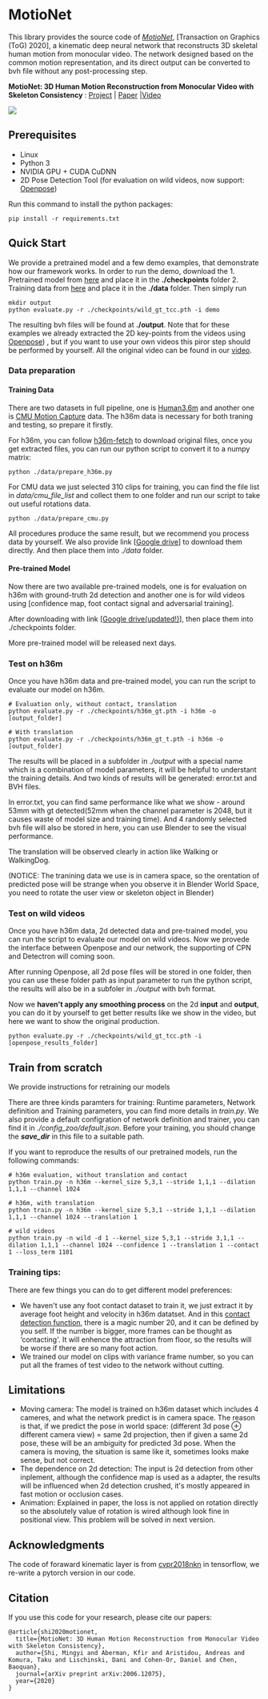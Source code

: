 # MotioNet

This library provides the source code of [*MotioNet*](http://rubbly.cn/publications/motioNet), [Transaction on Graphics (ToG) 2020], a kinematic deep neural network that reconstructs 3D skeletal human motion from monocular video. The network designed based on the common motion representation, and its direct output can be converted to bvh file without any post-processing step.

**MotioNet: 3D Human Motion Reconstruction from Monocular Video with Skeleton Consistency** : [Project](https://rubbly.cn/publications/motioNet/) | [Paper](https://arxiv.org/abs/2006.12075) |[Video](https://www.youtube.com/watch?v=8YubchlzvFA)

<img src="https://rubbly.cn/publications/motioNet/cover.gif" align="center">



## Prerequisites

- Linux
- Python 3
- NVIDIA GPU + CUDA CuDNN
- 2D Pose Detection Tool (for evaluation on wild videos, now support: [Openpose](https://github.com/CMU-Perceptual-Computing-Lab/openpose))

Run this command to install the python packages:

```shell
pip install -r requirements.txt
```

## Quick Start
We provide a pretrained model and a few demo examples, that demonstrate how our framework works. In order to run the demo, download the 1. Pretrained model from [here](https://drive.google.com/drive/folders/19hO4eVV8cE61aVg3dA-hClVjrtiJhq8d) and place it in the **./checkpoints** folder 2. Training data from [here](https://drive.google.com/drive/folders/1mvRPqtsNp46grBQ9feYish8evhEkm_9O) and place it in the **./data** folder. Then simply run

```shell
mkdir output
python evaluate.py -r ./checkpoints/wild_gt_tcc.pth -i demo
```

The resulting bvh files will be found at **./output**. Note that for these examples we already extracted the 2D key-points from the videos using [Openpose](https://github.com/CMU-Perceptual-Computing-Lab/openpose)) , but if you want to use your own videos this piror step should be performed by yourself. All the original video can be found in our [video](https://www.youtube.com/watch?v=8YubchlzvFA).

### Data preparation

#### Training Data

There are two datasets in full pipeline, one is [Human3.6m](http://vision.imar.ro/human3.6m/description.php) and another one is [CMU Motion Capture](https://sites.google.com/a/cgspeed.com/cgspeed/motion-capture/cmu-bvh-conversion) data. The h36m data is necessary for both traning and testing, so prepare it firstly.

For h36m, you can follow [h36m-fetch](https://github.com/anibali/h36m-fetch) to download original files, once you get extracted files, you can run our python script to convert it to a numpy matrix:

```shell
python ./data/prepare_h36m.py
```

For CMU data we just selected 310 clips for training, you can find the file list in *data/cmu_file_list* and collect them to one folder and run our script to take out useful rotations data.

```shell
python ./data/prepare_cmu.py
```

All procedures produce the same result, but we recommend you process data by yourself. We also provide link [[Google drive](https://drive.google.com/drive/folders/1mvRPqtsNp46grBQ9feYish8evhEkm_9O?usp=sharing)] to download them directly. And then place them into *./data* folder. 

#### Pre-trained Model

Now there are two available pre-trained models, one is for evaluation on h36m with ground-truth 2d detection and another one is for wild videos using [confidence map, foot contact signal and adversarial training].

After downloading with link [[Google drive(updated!)](https://drive.google.com/drive/folders/19hO4eVV8cE61aVg3dA-hClVjrtiJhq8d?usp=sharing)], then place them into ./checkpoints folder.

More pre-trained model will be released next days.

### Test on h36m

Once you have h36m data and pre-trained model, you can run the script to evaluate our model on h36m.

```shell
# Evaluation only, without contact, translation
python evaluate.py -r ./checkpoints/h36m_gt.pth -i h36m -o [output_folder]

# With translation
python evaluate.py -r ./checkpoints/h36m_gt_t.pth -i h36m -o [output_folder]
```

The results will be placed in a subfolder in *./output* with a special name which is a combination of model parameters, it will be helpful to understant the training details. And two kinds of results will be generated: error.txt and BVH files.

In error.txt, you can find same performance like what we show - around 53mm with gt detected(52mm when the channel parameter is 2048, but it causes waste of model size and training time). And 4 randomly selected bvh file will also be stored in here, you can use Blender to see the visual performance.

The translation will be observed clearly in action like Walking or WalkingDog. 

(NOTICE: The tranining data we use is in camera space, so the orentation of predicted pose will be strange when you observe it in Blender World Space, you need to rotate the user view or skeleton object in Blender)

### Test on wild videos

Once you have h36m data, 2d detected data and pre-trained model, you can run the script to evaluate our model on wild videos. Now we provede the interface between Openpose and our network, the supporting of CPN and Detectron will coming soon.

After running Openpose, all 2d pose files will be stored in one folder, then you can use these folder path as input parameter to run the python script, the results will also be in a subfoler in *./output* with bvh format.

Now we **haven't apply any smoothing process** on the 2d **input** and **output**, you can do it by yourself to get better results like we show in the video, but here we want to show the original production.

```shell
python evaluate.py -r ./checkpoints/wild_gt_tcc.pth -i [openpose_results_folder]
```

## Train from scratch

We provide instructions for retraining our models

There are three kinds paramters for training: Runtime parameters, Network definition and Training parameters, you can find more details in *train.py*. We also provide a default configration of network definition and trainer, you can find it in *./config_zoo/default.json*. Before your training, you should change the ***save_dir*** in this file to a suitable path.

If you want to reproduce the results of our pretrained models, run the following commands:

```shell
# h36m evaluation, without translation and contact
python train.py -n h36m --kernel_size 5,3,1 --stride 1,1,1 --dilation 1,1,1 --channel 1024 

# h36m, with translation
python train.py -n h36m --kernel_size 5,3,1 --stride 1,1,1 --dilation 1,1,1 --channel 1024 --translation 1

# wild videos
python train.py -n wild -d 1 --kernel_size 5,3,1 --stride 3,1,1 --dilation 1,1,1 --channel 1024 --confidence 1 --translation 1 --contact 1 --loss_term 1101
```

### Training tips:

There are few things you can do to get different model preferences:

- We haven't use any foot contact dataset to train it, we just extract it by average foot height and velocity in h36m datatset. And in this [contact detection function](https://github.com/Shimingyi/MotioNet/blob/master/data/h36m_dataset.py#L148), there is a magic number 20, and it can be defined by you self. If the number is bigger, more frames can be thought as ‘contacting'. It will enhence the attraction from floor, so the results will be worse if there are so many foot action.
- We trained our model on clips with variance frame number, so you can put all the frames of test video to the network without cutting.

## Limitations

- Moving camera: The model is trained on h36m dataset which includes 4 cameres, and what the network predict is in camera space. The reason is that, if we predict the pose in world space: (different 3d pose ⊕ different camera view) = same 2d projection, then if given a same 2d pose, these will be an ambiguity for predicted 3d pose. When the camera is moving, the situation is same like it, sometimes looks make sense, but not correct.
- The dependence on 2d detection: The input is 2d detection from other inplement, although the confidence map is used as a adapter, the results will be influenced when 2d detection crushed, it's mostly appeared in fast motion or occlusion cases.
- Animation: Explained in paper, the loss is not applied on rotation directly so the absolutely value of rotation is wired although look fine in positional view. This problem will be solved in next version.

## Acknowledgments

The code of foraward kinematic layer is from [cvpr2018nkn](https://github.com/rubenvillegas/cvpr2018nkn) in tensorflow, we re-write a pytorch version in our code. 

## Citation

If you use this code for your research, please cite our papers:

```bittext
@article{shi2020motionet,
  title={MotioNet: 3D Human Motion Reconstruction from Monocular Video with Skeleton Consistency},
  author={Shi, Mingyi and Aberman, Kfir and Aristidou, Andreas and Komura, Taku and Lischinski, Dani and Cohen-Or, Daniel and Chen, Baoquan},
  journal={arXiv preprint arXiv:2006.12075},
  year={2020}
}
```

